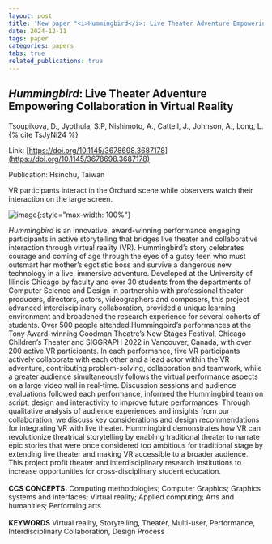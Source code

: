 ```yaml
---
layout: post
title: 'New paper "<i>Hummingbird</i>: Live Theater Adventure Empowering Collaboration in Virtual Reality"'
date: 2024-12-11
tags: paper
categories: papers
tabs: true
related_publications: true
---
```


## <i>Hummingbird</i>: Live Theater Adventure Empowering Collaboration in Virtual Reality
Tsoupikova, D., Jyothula, S.P, Nishimoto, A., Cattell, J., Johnson, A., Long, L.
{% cite TsJyNi24 %}

Link: [https://doi.org/10.1145/3678698.3687178](https://doi.org/10.1145/3678698.3687178)

Publication: Hsinchu, Taiwan

VR participants interact in the Orchard scene while observers watch their interaction on the large screen.

![image](https://www.evl.uic.edu/output/originals/hummingbirdvinci2024.png-srcw.jpg){:style="max-width: 100%"}

<i>Hummingbird</i> is an innovative, award-winning performance engaging participants in active storytelling that bridges live theater and collaborative interaction through virtual reality (VR). Hummingbird&rsquo;s story celebrates courage and coming of age through the eyes of a gutsy teen who must outsmart her mother&rsquo;s egotistic boss and survive a dangerous new technology in a live, immersive adventure. Developed at the University of Illinois Chicago by faculty and over 30 students from the departments of Computer Science and Design in partnership with professional theater producers, directors, actors, videographers and composers, this project advanced interdisciplinary collaboration, provided a unique learning environment and broadened the research experience for several cohorts of students. Over 500 people attended Hummingbird’s performances at the Tony Award-winning Goodman Theatre&rsquo;s New Stages Festival, Chicago Children&rsquo;s Theater and SIGGRAPH 2022 in Vancouver, Canada, with over 200 active VR participants. In each performance, five VR participants actively collaborate with each other and a lead actor within the VR adventure, contributing problem-solving, collaboration and teamwork, while a greater audience simultaneously follows the virtual performance aspects on a large video wall in real-time. Discussion sessions and audience evaluations followed each performance, informed the Hummingbird team on script, design and interactivity to improve future performances. Through qualitative analysis of audience experiences and insights from our collaboration, we discuss key considerations and design recommendations for integrating VR with live theater. Hummingbird demonstrates how VR can revolutionize theatrical storytelling by enabling traditional theater to narrate epic stories that were once considered too ambitious for traditional stage by extending live theater and making VR accessible to a broader audience. This project profit theater and interdisciplinary research institutions to increase opportunities for cross-disciplinary student education.<br><br>
<strong>CCS CONCEPTS:</strong> Computing methodologies; Computer Graphics; Graphics systems and interfaces; Virtual reality; Applied computing; Arts and humanities;  Performing arts<br><br>
<strong>KEYWORDS</strong> Virtual reality, Storytelling, Theater, Multi-user, Performance, Interdisciplinary Collaboration, Design Process


